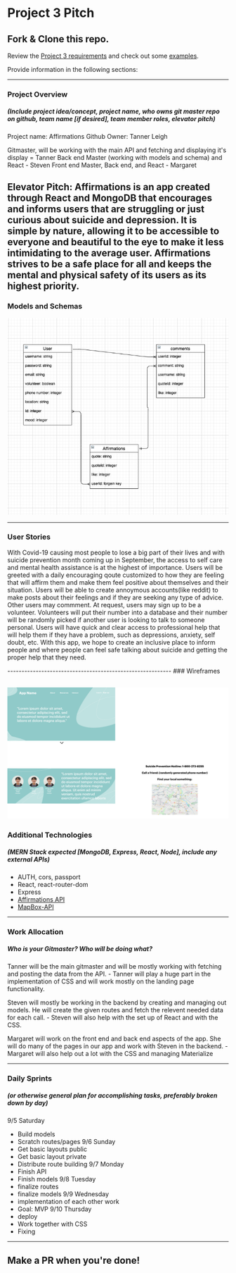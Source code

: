 # Project 3 Pitch

## Fork & Clone this repo.

Review the [Project 3 requirements](https://tmdarneille.gitbook.io/sei-ga-sea/11-projects/project-3#project-feedback-evaluation) and check out some [examples](https://tmdarneille.gitbook.io/sei-ga-sea/11-projects/past-projects/project3).

Provide information in the following sections:

----------------------------------------------------------
### Project Overview
##### (Include project idea/concept, project name, who owns git master repo on github, team name [if desired], team member roles, elevator pitch)

Project name: Affirmations
Github Owner: Tanner Leigh

Gitmaster, will be working with the main API and fetching and displaying it's display = Tanner
Back end Master (working with models and schema) and React - Steven
Front end Master, Back end, and React - Margaret

Elevator Pitch: Affirmations is an app created through React and MongoDB that encourages and informs users that are struggling or just curious about suicide and depression.
It is simple by nature, allowing it to be accessible to everyone and beautiful to the eye to make it less intimidating to the average user. 
Affirmations strives to be a safe place for all and keeps the mental and physical safety of its users as its highest priority.
----------------------------------------------------------
### Models and Schemas

![ERD](./erd.png)

----------------------------------------------------------
### User Stories

<p> With Covid-19 causing most people to lose a big part of their lives and  with suicide prevention month coming up in September, 
the access to self care and mental health assistance is at the highest of importance.
Users will be greeted with a daily encouraging qoute customized to how they are feeling that will affirm them and make them feel positive about themselves and their situation.
Users will be able to create annoymous accounts(like reddit) to make posts about their feelings and if they are seeking any type of advice. Other users may commment. 
At request, users may sign up to be a volunteer. Volunteers will put their number into a database and their number will be randomly picked
if another user is looking to talk to someone personal.
Users will have quick and clear access to professional help that will help them if they have a problem, such as depressions, anxiety, 
self doubt, etc.
With this app, we hope to create an inclusive place to inform people and where people can feel safe talking about suicide and getting the proper help that they need. <p>
----------------------------------------------------------
### Wireframes

![Wire Frame](./wireframe.png)
----------------------------------------------------------
### Additional Technologies
##### (MERN Stack expected [MongoDB, Express, React, Node], include any external APIs)

- AUTH, cors, passport
- React, react-router-dom
- Express
- [Affirmations API](https://github.com/annthurium/affirmations#usage)
- [MapBox-API](https://github.com/mapbox/mapbox-sdk-js)

----------------------------------------------------------
### Work Allocation
##### Who is your Gitmaster? Who will be doing what? 

Tanner will be the main gitmaster and will be mostly working with fetching and posting the data from the API.
    - Tanner will play a huge part in the implementation of CSS and will work mostly on the landing page functionality.

Steven will mostly be working in the backend by creating and managing out models. He will create the given routes
and fetch the relevent needed data for each call. 
    - Steven will also help with the set up of React and with the CSS.

Margaret will work on the front end and back end aspects of the app. She will do many of the pages in our app and work
with Steven in the backend. 
    - Margaret will also help out a lot with the CSS and managing Materialize

----------------------------------------------------------
### Daily Sprints
##### (or otherwise general plan for accomplishing tasks, preferably broken down by day)

9/5 Saturday
- Build models
- Scratch routes/pages
9/6 Sunday
- Get basic layouts public
- Get basic layout private
- Distribute route building
9/7 Monday
- Finish API
- Finish models
9/8 Tuesday
- finalize routes
- finalize models
9/9 Wednesday
- implementation of each other work
- Goal: MVP
9/10 Thursday
- deploy
- Work together with CSS
- Fixing
----------------------------------------------------------

## Make a PR when you're done!
